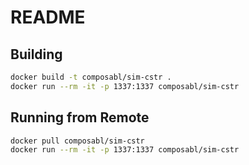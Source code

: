 # README

## Building

```bash
docker build -t composabl/sim-cstr .
docker run --rm -it -p 1337:1337 composabl/sim-cstr
```

## Running from Remote

```bash
docker pull composabl/sim-cstr
docker run --rm -it -p 1337:1337 composabl/sim-cstr
```
